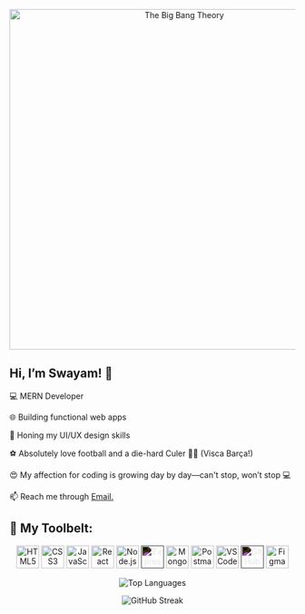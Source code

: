 <p align="center">
  <img src="https://c4.wallpaperflare.com/wallpaper/163/715/598/the-big-bang-theory-beards-sheldon-leonard-wallpaper-preview.jpg" alt="The Big Bang Theory" width="600"/>
</p>

<h2>Hi, I’m Swayam! 👋 </h2>
<p>💻 MERN Developer</p>
<p>🌐 Building functional web apps</p>
<p>🎨 Honing my UI/UX design skills</p>
<p>⚽ Absolutely love football and a die-hard Culer 🔴🔵 (Visca Barça!)</p>
<p>😍 My affection for coding is growing day by day—can't stop, won’t stop 💻</p>
<p>📫 Reach me through <a href="mailto:swayam04smile@gmail.com">Email.</a></p>

<h2>🔧 My Toolbelt:</h2>

<p align="center">
  <img src="https://cdn.jsdelivr.net/gh/devicons/devicon/icons/html5/html5-original.svg" alt="HTML5" width="40" height="40"/>
  <img src="https://cdn.jsdelivr.net/gh/devicons/devicon/icons/css3/css3-original.svg" alt="CSS3" width="40" height="40"/>
  <img src="https://cdn.jsdelivr.net/gh/devicons/devicon/icons/javascript/javascript-original.svg" alt="JavaScript" width="40" height="40"/>
  <img src="https://cdn.jsdelivr.net/gh/devicons/devicon/icons/react/react-original.svg" alt="React" width="40" height="40"/>
  <img src="https://cdn.jsdelivr.net/gh/devicons/devicon/icons/nodejs/nodejs-original.svg" alt="Node.js" width="40" height="40"/>
  <img src="https://cdn.jsdelivr.net/gh/devicons/devicon/icons/express/express-original.svg" alt="Express" width="40" height="40" style="filter: invert(100%);"/>
  <img src="https://cdn.jsdelivr.net/gh/devicons/devicon/icons/mongodb/mongodb-original.svg" alt="MongoDB" width="40" height="40"/>
  <img src="https://seeklogo.com/images/P/postman-logo-F43375A2EB-seeklogo.com.png" alt="Postman" width="40" height="40"/>
  <img src="https://cdn.jsdelivr.net/gh/devicons/devicon/icons/vscode/vscode-original.svg" alt="VS Code" width="40" height="40"/>
  <img src="https://cdn.jsdelivr.net/gh/devicons/devicon/icons/github/github-original.svg" alt="GitHub" width="40" height="40" style="filter: invert(100%);"/>
  <img src="https://cdn.jsdelivr.net/gh/devicons/devicon/icons/figma/figma-original.svg" alt="Figma" width="40" height="40"/>
</p>

<p align="center">
  <img src="https://github-readme-stats.vercel.app/api/top-langs/?username=Swayam0407&layout=compact&theme=radical" alt="Top Languages"/>
</p>

<p align="center">
  <img src="https://streak-stats.demolab.com?user=Swayam0407&theme=radical" alt="GitHub Streak"/>
</p>


